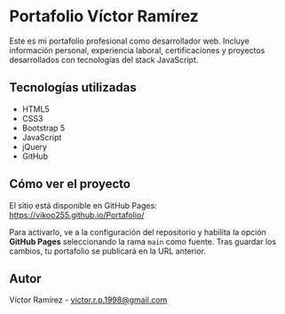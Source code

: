 # Portafolio Víctor Ramírez

Este es mi portafolio profesional como desarrollador web. Incluye información personal, experiencia laboral, certificaciones y proyectos desarrollados con tecnologías del stack JavaScript.

## Tecnologías utilizadas
- HTML5
- CSS3
- Bootstrap 5
- JavaScript
- jQuery
- GitHub

## Cómo ver el proyecto
El sitio está disponible en GitHub Pages:
https://vikoo255.github.io/Portafolio/

Para activarlo, ve a la configuración del repositorio y habilita la opción
**GitHub Pages** seleccionando la rama `main` como fuente. Tras guardar los
cambios, tu portafolio se publicará en la URL anterior.

## Autor
Víctor Ramírez - victor.r.p.1998@gmail.com
